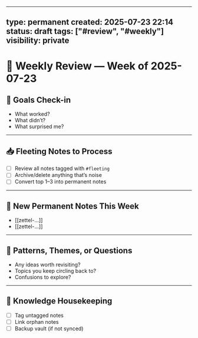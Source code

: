 
---
type: permanent
created: 2025-07-23 22:14
status: draft
tags: ["#review", "#weekly"]
visibility: private
---

# 🧠 Weekly Review — Week of 2025-07-23

## 🎯 Goals Check-in
- What worked?
- What didn’t?
- What surprised me?

---

## 📥 Fleeting Notes to Process
- [ ] Review all notes tagged with `#fleeting`
- [ ] Archive/delete anything that’s noise
- [ ] Convert top 1–3 into permanent notes

---

## 🧠 New Permanent Notes This Week
- [[zettel-...]]
- [[zettel-...]]

---

## 🧭 Patterns, Themes, or Questions
- Any ideas worth revisiting?
- Topics you keep circling back to?
- Confusions to explore?

---

## 🧹 Knowledge Housekeeping
- [ ] Tag untagged notes
- [ ] Link orphan notes
- [ ] Backup vault (if not synced)

